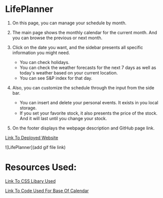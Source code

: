 # LifePlanner

1. On this page, you can manage your schedule by month.

2. The main page shows the monthly calendar for the current month. And you can browse the previous or next month.

3. Click on the date you want, and the sidebar presents all specific information you might need.
    - You can check holidays.
    - You can check the weather forecasts for the next 7 days as well as today's weather based on your current location.
    - You can see S&P index for that day.


4. Also, you can customize the schedule through the input from the side bar.
    - You can insert and delete your personal events. It exists in you local storage.
    - If you set your favorite stock, it also presents the price of the stock. And it will last until you change your stock.

5. On the footer displays the webpage description and GitHub page link.


[Link To Deployed Website](https://schristinelagrange.github.io/lifePlanner/)

![LifePlanner](add gif file link)



# Resources Used:

[Link To CSS Libary Used](https://materializecss.com/)

[Link To Code Used For Base Of Calendar](https://github.com/lashaNoz/Calendar)
